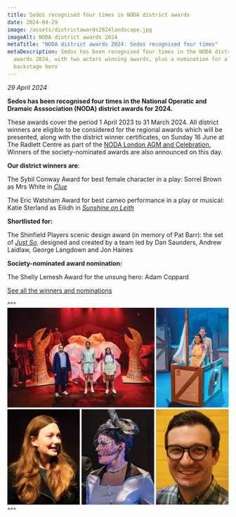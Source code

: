 ```yaml
---
title: Sedos recognised four times in NODA district awards
date: 2024-04-29
image: /assets/districtawards2024landscape.jpg
imageAlt: NODA district awards 2024
metaTitle: "NODA district awards 2024: Sedos recognised four times"
metaDescription: Sedos has been recognised four times in the NODA district
  awards 2024, with two actors winning awards, plus a nomination for a set and a
  backstage hero
---
```

*29 April 2024*

**Sedos has been recognised four times in the National Operatic and Dramaic Asssociation (NODA) district awards for 2024.**

These awards cover the period 1 April 2023 to 31 March 2024. All district winners are eligible to be considered for the regional awards which will be presented, along with the district winner certificates, on Sunday 16 June at The Radlett Centre as part of the [NODA London AGM and Celebration.](https://www.ticketsource.co.uk/noda-london) Winners of the society-nominated awards are also announced on this day.

**Our district winners are**:

The Sybil Conway Award for best female character in a play: Sorrel Brown as Mrs White in *[Clue](https://www.sedos.co.uk/shows/2023-clue)*

The Eric Watsham Award for best cameo performance in a play or musical: Katie Sterland as Eilidh in *[Sunshine on Leith](https://www.sedos.co.uk/shows/2023-sunshine-on-leith)*

**Shortlisted for:**

The Shinfield Players scenic design award (in memory of Pat Barr): the set of *[Just So,](https://www.sedos.co.uk/shows/2024-just-so)* designed and created by a team led by Dan Saunders, Andrew Laidlaw, George Langdown and Jon Haines

**Society-nominated award nomination:**

The Shelly Lemesh Award for the unsung hero: Adam Coppard

[See all the winners and nominations](https://www.noda.org.uk/regions/london/noda-london-district-winners-list-2024?)

^^^
![NODA district awards 2024](/assets/districtawards2024landscape.jpg)
^^^